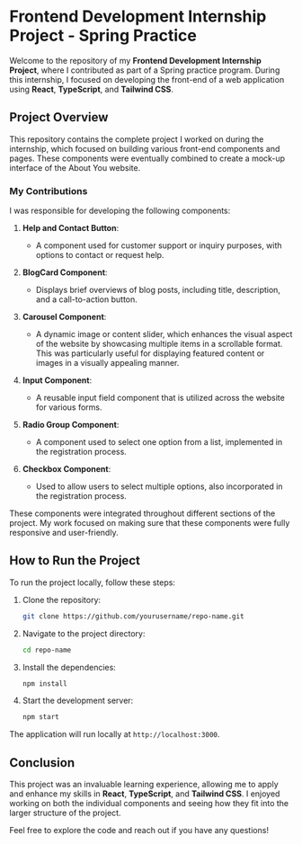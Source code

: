 # Frontend Development Internship Project - Spring Practice

Welcome to the repository of my **Frontend Development Internship Project**, where I contributed as part of a Spring practice program. During this internship, I focused on developing the front-end of a web application using **React**, **TypeScript**, and **Tailwind CSS**.

## Project Overview

This repository contains the complete project I worked on during the internship, which focused on building various front-end components and pages. These components were eventually combined to create a mock-up interface of the About You website.

### My Contributions

I was responsible for developing the following components:

1. **Help and Contact Button**: 
   - A component used for customer support or inquiry purposes, with options to contact or request help.

2. **BlogCard Component**:
   - Displays brief overviews of blog posts, including title, description, and a call-to-action button.

3. **Carousel Component**:
   - A dynamic image or content slider, which enhances the visual aspect of the website by showcasing multiple items in a scrollable format. This was particularly useful for displaying featured content or images in a visually appealing manner.

4. **Input Component**:
   - A reusable input field component that is utilized across the website for various forms.

5. **Radio Group Component**:
   - A component used to select one option from a list, implemented in the registration process.

6. **Checkbox Component**:
   - Used to allow users to select multiple options, also incorporated in the registration process.

These components were integrated throughout different sections of the project. My work focused on making sure that these components were fully responsive and user-friendly.

## How to Run the Project

To run the project locally, follow these steps:

1. Clone the repository:
    ```bash
    git clone https://github.com/yourusername/repo-name.git
    ```

2. Navigate to the project directory:
    ```bash
    cd repo-name
    ```

3. Install the dependencies:
    ```bash
    npm install
    ```

4. Start the development server:
    ```bash
    npm start
    ```

The application will run locally at `http://localhost:3000`.

## Conclusion

This project was an invaluable learning experience, allowing me to apply and enhance my skills in **React**, **TypeScript**, and **Tailwind CSS**. I enjoyed working on both the individual components and seeing how they fit into the larger structure of the project.

Feel free to explore the code and reach out if you have any questions!
